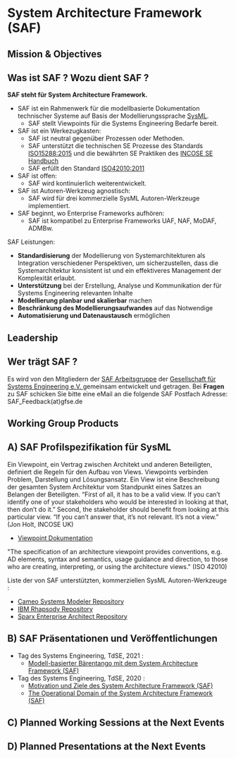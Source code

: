 # System Architecture Framework (SAF)

## Mission & Objectives
 ## Was ist SAF ? Wozu dient SAF ?

**SAF steht für System Architecture Framework.**
* SAF ist ein Rahmenwerk für die modellbasierte Dokumentation technischer Systeme auf Basis der Modellierungssprache [SysML](https://www.omgsysml.org/).
   * SAF stellt Viewpoints für die Systems Engineering Bedarfe bereit.
* SAF ist ein Werkezugkasten:
  * SAF ist neutral gegenüber Prozessen oder Methoden. 
  * SAF unterstützt die technischen SE Prozesse des Standards [ISO15288:2015](https://www.iso.org/standard/63711.html) und 
    die bewährten SE Praktiken des [INCOSE SE Handbuch](https://www.incose.org/products-and-publications/se-handbook) 
  * SAF erfüllt den Standard [ISO42010:2011](https://www.iso.org/standard/50508.html)
* SAF ist offen: 
  * SAF wird kontinuierlich weiterentwickelt.
* SAF ist Autoren-Werkzeug agnostisch: 
  * SAF wird für drei kommerzielle SysML Autoren-Werkzeuge implementiert.
* SAF beginnt, wo Enterprise Frameworks aufhören: 
  * SAF ist kompatibel zu Enterprise Frameworks UAF, NAF, MoDAF, ADMBw.

SAF Leistungen:
* **Standardisierung** der Modellierung von Systemarchitekturen als Integration verschiedener Perspektiven, um sicherzustellen, dass die Systemarchitektur konsistent ist und ein effektiveres Management der Komplexität erlaubt.
* **Unterstützung** bei der Erstellung, Analyse und Kommunikation der für Systems Engineering relevanten Inhalte
* **Modellierung planbar und skalierbar** machen
* **Beschränkung des Modellierungsaufwandes** auf das Notwendige
* **Automatisierung und Datenaustausch** ermöglichen


## Leadership
 ## Wer trägt SAF ?

Es wird von den Mitgliedern der [SAF Arbeitsgruppe](https://www.gfse.de/arbeitsgruppen.html) der [Gesellschaft für Systems Engineering e.V. ](https://www.gfse.de) gemeinsam entwickelt und getragen.
Bei **Fragen** zu SAF schicken Sie bitte eine eMail an die folgende SAF Postfach Adresse: SAF_Feedback(at)gfse.de

## Working Group Products
 ## A) SAF Profilspezifikation für SysML
Ein Viewpoint, ein Vertrag zwischen Architekt und anderen Beteiligten, definiert die Regeln für den Aufbau von Views. Viewpoints verbinden Problem, Darstellung und Lösungsansatz. Ein View ist eine Beschreibung der gesamten System Architektur vom Standpunkt eines Satzes an Belangen der Beteiligten. “First of all, it has to be a valid view. If you can’t identify one of your stakeholders who would be interested in looking at that, then don’t do it.” Second, the stakeholder should benefit from looking at this particular view. “If you can’t answer that, it’s not relevant. It’s not a view.” (Jon Holt, INCOSE UK)
* [Viewpoint Dokumentation](https://github.com/GfSE/SAF-Specification)

"The specification of an architecture viewpoint provides conventions, e.g. AD elements, syntax and semantics, usage guidance and direction, to those who are creating, interpreting, or using the architecture views." (ISO 42010)


Liste der von SAF unterstützten, kommerziellen SysML Autoren-Werkzeuge :
 * [Cameo Systems Modeler Repository](https://github.com/GfSE/SAF-Cameo-Profile)
 * [IBM Rhapsody Repository](https://github.com/GfSE/SAF-Rhapsody-Profile)
 * [Sparx Enterprise Architect Repository](https://github.com/GfSE/SAF-EA-Profile)

 ## B) SAF Präsentationen und Veröffentlichungen
* Tag des Systems Engineering, TdSE, 2021 : 
  * [Modell-basierter Bärentango mit dem System Architecture Framework (SAF)](https://github.com/GfSE/SAF/raw/main/presentations/Modell-basierter%20B%C3%A4rentango%20mit%20dem%20System%20Architecture%20Framework.pdf)
* Tag des Systems Engineering, TdSE, 2020 :
  * [Motivation und Ziele des System Architecture Framework (SAF)](https://github.com/GfSE/SAF/raw/main/presentations/Motivation%20und%20Ziele%20des%20System%20Architecture%20Framework.pdf)
  * [The Operational Domain of the System Architecture Framework (SAF)](https://github.com/GfSE/SAF/raw/main/presentations/The%20Operational%20Domain%20of%20the%20System%20Architecture%20Framework.pdf)

 ## C) Planned Working Sessions at the Next Events
 ## D) Planned Presentations at the Next Events
 
